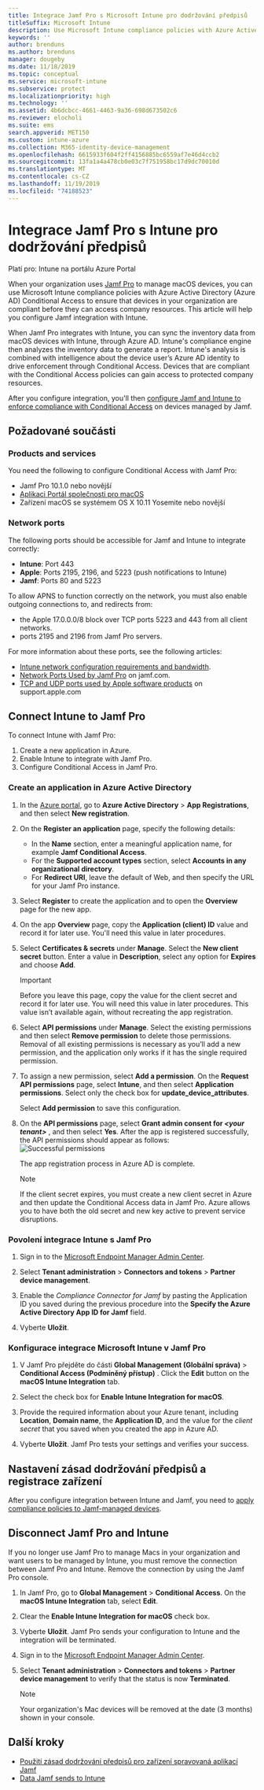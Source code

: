 ```yaml
---
title: Integrace Jamf Pro s Microsoft Intune pro dodržování předpisů
titleSuffix: Microsoft Intune
description: Use Microsoft Intune compliance policies with Azure Active Directory Conditional Access to help integrate and secure Jamf-managed devices.
keywords: ''
author: brenduns
ms.author: brenduns
manager: dougeby
ms.date: 11/18/2019
ms.topic: conceptual
ms.service: microsoft-intune
ms.subservice: protect
ms.localizationpriority: high
ms.technology: ''
ms.assetid: 4b6dcbcc-4661-4463-9a36-698d673502c6
ms.reviewer: elocholi
ms.suite: ems
search.appverid: MET150
ms.custom: intune-azure
ms.collection: M365-identity-device-management
ms.openlocfilehash: 6615933f604f2ff4156885bc6559af7e46d4ccb2
ms.sourcegitcommit: 13fa1a4a478cb0e03c7f751958bc17d9dc70010d
ms.translationtype: MT
ms.contentlocale: cs-CZ
ms.lasthandoff: 11/19/2019
ms.locfileid: "74188523"
---
```

# <a name="integrate-jamf-pro-with-intune-for-compliance"></a>Integrace Jamf Pro s Intune pro dodržování předpisů

Platí pro: Intune na portálu Azure Portal

When your organization uses [Jamf Pro](https://www.jamf.com) to manage macOS devices, you can use Microsoft Intune compliance policies with Azure Active Directory (Azure AD) Conditional Access to ensure that devices in your organization are compliant before they can access company resources. This article will help you configure Jamf integration with Intune.

When Jamf Pro integrates with Intune, you can sync the inventory data from macOS devices with Intune, through Azure AD. Intune's compliance engine then analyzes the inventory data to generate a report. Intune's analysis is combined with intelligence about the device user’s Azure AD identity to drive enforcement through Conditional Access. Devices that are compliant with the Conditional Access policies can gain access to protected company resources.

After you configure integration, you'll then [configure Jamf and Intune to enforce compliance with Conditional Access](conditional-access-assign-jamf.md) on devices managed by Jamf.  


## <a name="prerequisites"></a>Požadované součásti

### <a name="products-and-services"></a>Products and services
You need the following to configure Conditional Access with Jamf Pro:

- Jamf Pro 10.1.0 nebo novější
- [Aplikaci Portál společnosti pro macOS](https://aka.ms/macoscompanyportal)
- Zařízení macOS se systémem OS X 10.11 Yosemite nebo novější

### <a name="network-ports"></a>Network ports
<!-- source: https://support.microsoft.com/en-us/help/4519171/troubleshoot-problems-when-integrating-jamf-with-microsoft-intune -->
The following ports should be accessible for Jamf and Intune to integrate correctly: 
- **Intune**: Port 443
- **Apple**: Ports 2195, 2196, and 5223 (push notifications to Intune)
- **Jamf**: Ports 80 and 5223

To allow APNS to function correctly on the network, you must also enable outgoing connections to, and redirects from:
- the Apple 17.0.0.0/8 block over TCP ports 5223 and 443 from all client networks.   
- ports 2195 and 2196 from Jamf Pro servers.  

For more information about these ports, see the following articles:  
- [Intune network configuration requirements and bandwidth](../fundamentals/network-bandwidth-use.md).
- [Network Ports Used by Jamf Pro](https://www.jamf.com/jamf-nation/articles/34/network-ports-used-by-jamf-pro) on jamf.com.
- [TCP and UDP ports used by Apple software products](https://support.apple.com/HT202944) on support.apple.com


## <a name="connect-intune-to-jamf-pro"></a>Connect Intune to Jamf Pro

To connect Intune with Jamf Pro:

1. Create a new application in Azure.
2. Enable Intune to integrate with Jamf Pro.
3. Configure Conditional Access in Jamf Pro.

### <a name="create-an-application-in-azure-active-directory"></a>Create an application in Azure Active Directory

1. In the [Azure portal](https://portal.azure.com), go to **Azure Active Directory** > **App Registrations**, and then select **New registration**. 

2. On the **Register an application** page, specify the following details:
   - In the **Name** section, enter a meaningful application name, for example **Jamf Conditional Access**.
   - For the **Supported account types** section, select **Accounts in any organizational directory**. 
   - For **Redirect URI**, leave the default of Web, and then specify the URL for your Jamf Pro instance.  

3. Select **Register** to create the application and to open the **Overview** page for the new app.  

4. On the app **Overview** page, copy the **Application (client) ID** value and record it for later use. You'll need this value in later procedures.  

5. Select **Certificates & secrets** under **Manage**. Select the **New client secret** button. Enter a value in **Description**, select any option for **Expires** and choose **Add**.

   > [!IMPORTANT]  
   > Before you leave this page, copy the value for the client secret and record it for later use. You will need this value in later procedures. This value isn’t available again, without recreating the app registration.  

6. Select **API permissions** under **Manage**. Select the existing permissions and then select **Remove permission** to delete those permissions. Removal of all existing permissions is necessary as you’ll add a new permission, and the application only works if it has the single required permission.  

7. To assign a new permission, select **Add a permission**. On the **Request API permissions** page, select **Intune**, and then select **Application permissions**. Select only the check box for **update_device_attributes**.  

   Select **Add permission** to save this configuration.  

8. On the **API permissions** page, select **Grant admin consent for _\<your tenant>_** , and then select **Yes**.  After the app is registered successfully, the API permissions should appear as follows: ![Successful permissions](./media/conditional-access-integrate-jamf/sucessfull-app-registration.png)

   The app registration process in Azure AD is complete.


    > [!NOTE]
    > If the client secret expires, you must create a new client secret in Azure and then update the Conditional Access data in Jamf Pro. Azure allows you to have both the old secret and new key active to prevent service disruptions.

### <a name="enable-intune-to-integrate-with-jamf-pro"></a>Povolení integrace Intune s Jamf Pro

1. Sign in to the [Microsoft Endpoint Manager Admin Center](https://go.microsoft.com/fwlink/?linkid=2109431).

2. Select **Tenant administration** > **Connectors and tokens** > **Partner device management**.

3. Enable the *Compliance Connector for Jamf* by pasting the Application ID you saved during the previous procedure into the **Specify the Azure Active Directory App ID for Jamf** field.

4. Vyberte **Uložit**.

### <a name="configure-microsoft-intune-integration-in-jamf-pro"></a>Konfigurace integrace Microsoft Intune v Jamf Pro

1. V Jamf Pro přejděte do části **Global Management (Globální správa)**  > **Conditional Access (Podmíněný přístup)** . Click the **Edit** button on the **macOS Intune Integration** tab.

2. Select the check box for **Enable Intune Integration for macOS**.

3. Provide the required information about your Azure tenant, including **Location**, **Domain name**, the **Application ID**, and the value for the *client secret* that you saved when you created the app in Azure AD.  

4. Vyberte **Uložit**. Jamf Pro tests your settings and verifies your success.

## <a name="set-up-compliance-policies-and-register-devices"></a>Nastavení zásad dodržování předpisů a registrace zařízení

After you configure integration between Intune and Jamf, you need to [apply compliance policies to Jamf-managed devices](conditional-access-assign-jamf.md).


## <a name="disconnect-jamf-pro-and-intune"></a>Disconnect Jamf Pro and Intune

If you no longer use Jamf Pro to manage Macs in your organization and want users to be managed by Intune, you must remove the connection between Jamf Pro and Intune. Remove the connection by using the Jamf Pro console.

1. In Jamf Pro, go to **Global Management** > **Conditional Access**. On the **macOS Intune Integration** tab, select **Edit**.

2. Clear the **Enable Intune Integration for macOS** check box.

3. Vyberte **Uložit**. Jamf Pro sends your configuration to Intune and the integration will be terminated.

4. Sign in to the [Microsoft Endpoint Manager Admin Center](https://go.microsoft.com/fwlink/?linkid=2109431).

5. Select **Tenant administration** > **Connectors and tokens** > **Partner device management** to verify that the status is now **Terminated**.

   > [!NOTE]
   > Your organization's Mac devices will be removed at the date (3 months) shown in your console.

## <a name="next-steps"></a>Další kroky

- [Použití zásad dodržování předpisů pro zařízení spravovaná aplikací Jamf](conditional-access-assign-jamf.md)
- [Data Jamf sends to Intune](data-jamf-sends-to-intune.md)
